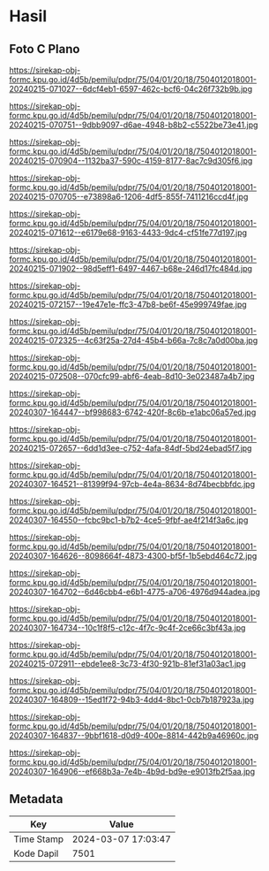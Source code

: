 # Hasil

## Foto C Plano

https://sirekap-obj-formc.kpu.go.id/4d5b/pemilu/pdpr/75/04/01/20/18/7504012018001-20240215-071027--6dcf4eb1-6597-462c-bcf6-04c26f732b9b.jpg

https://sirekap-obj-formc.kpu.go.id/4d5b/pemilu/pdpr/75/04/01/20/18/7504012018001-20240215-070751--9dbb9097-d6ae-4948-b8b2-c5522be73e41.jpg

https://sirekap-obj-formc.kpu.go.id/4d5b/pemilu/pdpr/75/04/01/20/18/7504012018001-20240215-070904--1132ba37-590c-4159-8177-8ac7c9d305f6.jpg

https://sirekap-obj-formc.kpu.go.id/4d5b/pemilu/pdpr/75/04/01/20/18/7504012018001-20240215-070705--e73898a6-1206-4df5-855f-7411216ccd4f.jpg

https://sirekap-obj-formc.kpu.go.id/4d5b/pemilu/pdpr/75/04/01/20/18/7504012018001-20240215-071612--e6179e68-9163-4433-9dc4-cf51fe77d197.jpg

https://sirekap-obj-formc.kpu.go.id/4d5b/pemilu/pdpr/75/04/01/20/18/7504012018001-20240215-071902--98d5eff1-6497-4467-b68e-246d17fc484d.jpg

https://sirekap-obj-formc.kpu.go.id/4d5b/pemilu/pdpr/75/04/01/20/18/7504012018001-20240215-072157--19e47e1e-ffc3-47b8-be6f-45e999749fae.jpg

https://sirekap-obj-formc.kpu.go.id/4d5b/pemilu/pdpr/75/04/01/20/18/7504012018001-20240215-072325--4c63f25a-27d4-45b4-b66a-7c8c7a0d00ba.jpg

https://sirekap-obj-formc.kpu.go.id/4d5b/pemilu/pdpr/75/04/01/20/18/7504012018001-20240215-072508--070cfc99-abf6-4eab-8d10-3e023487a4b7.jpg

https://sirekap-obj-formc.kpu.go.id/4d5b/pemilu/pdpr/75/04/01/20/18/7504012018001-20240307-164447--bf998683-6742-420f-8c6b-e1abc06a57ed.jpg

https://sirekap-obj-formc.kpu.go.id/4d5b/pemilu/pdpr/75/04/01/20/18/7504012018001-20240215-072657--6dd1d3ee-c752-4afa-84df-5bd24ebad5f7.jpg

https://sirekap-obj-formc.kpu.go.id/4d5b/pemilu/pdpr/75/04/01/20/18/7504012018001-20240307-164521--81399f94-97cb-4e4a-8634-8d74becbbfdc.jpg

https://sirekap-obj-formc.kpu.go.id/4d5b/pemilu/pdpr/75/04/01/20/18/7504012018001-20240307-164550--fcbc9bc1-b7b2-4ce5-9fbf-ae4f214f3a6c.jpg

https://sirekap-obj-formc.kpu.go.id/4d5b/pemilu/pdpr/75/04/01/20/18/7504012018001-20240307-164626--8098664f-4873-4300-bf5f-1b5ebd464c72.jpg

https://sirekap-obj-formc.kpu.go.id/4d5b/pemilu/pdpr/75/04/01/20/18/7504012018001-20240307-164702--6d46cbb4-e6b1-4775-a706-4976d944adea.jpg

https://sirekap-obj-formc.kpu.go.id/4d5b/pemilu/pdpr/75/04/01/20/18/7504012018001-20240307-164734--10c1f8f5-c12c-4f7c-9c4f-2ce66c3bf43a.jpg

https://sirekap-obj-formc.kpu.go.id/4d5b/pemilu/pdpr/75/04/01/20/18/7504012018001-20240215-072911--ebde1ee8-3c73-4f30-921b-81ef31a03ac1.jpg

https://sirekap-obj-formc.kpu.go.id/4d5b/pemilu/pdpr/75/04/01/20/18/7504012018001-20240307-164809--15ed1f72-94b3-4dd4-8bc1-0cb7b187923a.jpg

https://sirekap-obj-formc.kpu.go.id/4d5b/pemilu/pdpr/75/04/01/20/18/7504012018001-20240307-164837--9bbf1618-d0d9-400e-8814-442b9a46960c.jpg

https://sirekap-obj-formc.kpu.go.id/4d5b/pemilu/pdpr/75/04/01/20/18/7504012018001-20240307-164906--ef668b3a-7e4b-4b9d-bd9e-e9013fb2f5aa.jpg


## Metadata

| Key        | Value               |
| ---------- | ------------------- |
| Time Stamp | 2024-03-07 17:03:47 |
| Kode Dapil | 7501                |



